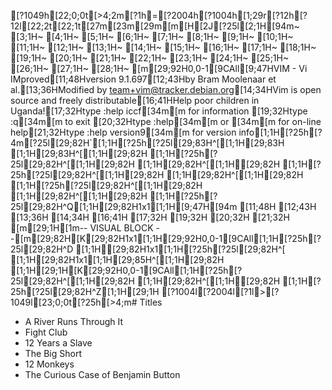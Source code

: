 [?1049h[22;0;0t[>4;2m[?1h=[?2004h[?1004h[1;29r[?12h[?12l[22;2t[22;1t[27m[23m[29m[m[H[2J[?25l[2;1H[94m~                                                                                                            [3;1H~                                                                                                            [4;1H~                                                                                                            [5;1H~                                                                                                            [6;1H~                                                                                                            [7;1H~                                                                                                            [8;1H~                                                                                                            [9;1H~                                                                                                            [10;1H~                                                                                                            [11;1H~                                                                                                            [12;1H~                                                                                                            [13;1H~                                                                                                            [14;1H~                                                                                                            [15;1H~                                                                                                            [16;1H~                                                                                                            [17;1H~                                                                                                            [18;1H~                                                                                                            [19;1H~                                                                                                            [20;1H~                                                                                                            [21;1H~                                                                                                            [22;1H~                                                                                                            [23;1H~                                                                                                            [24;1H~                                                                                                            [25;1H~                                                                                                            [26;1H~                                                                                                            [27;1H~                                                                                                            [28;1H~                                                                                                            [m[29;92H0,0-1[9CAll[9;47HVIM - Vi IMproved[11;48Hversion 9.1.697[12;43Hby Bram Moolenaar et al.[13;36HModified by team+vim@tracker.debian.org[14;34HVim is open source and freely distributable[16;41HHelp poor children in Uganda![17;32Htype  :help iccf[34m<Enter>[m       for information [19;32Htype  :q[34m<Enter>[m               to exit         [20;32Htype  :help[34m<Enter>[m  or  [34m<F1>[m  for on-line help[21;32Htype  :help version9[34m<Enter>[m   for version info[1;1H[?25h[?4m[?25l[29;82H`[1;1H[?25h[?25l[29;83H^[[1;1H[29;83H  [1;1H[29;83H^[[1;1H[29;82H   [1;1H[?25h[?25l[29;82H^[[1;1H[29;82H  [1;1H[29;82H^[[1;1H[29;82H  [1;1H[?25h[?25l[29;82H^[[1;1H[29;82H  [1;1H[29;82H^[[1;1H[29;82H  [1;1H[?25h[?25l[29;82H^[[1;1H[29;82H  [1;1H[29;82H^[[1;1H[29;82H  [1;1H[?25h[?25l[29;82H^Q[1;1H[29;82H1x1[1;1H[9;47H[94m                 [11;48H               [12;43H                        [13;36H                                       [14;34H                                           [16;41H                             [17;32H                                              [19;32H                                              [20;32H                                              [21;32H                                              [m[29;1H[1m-- VISUAL BLOCK --[m[29;82H[K[29;82H1x1[1;1H[29;92H0,0-1[9CAll[1;1H[?25h[?25l[29;82H^D [1;1H[29;82H1x1[1;1H[?25h[?25l[29;82H^[ [1;1H[29;82H1x1[1;1H[29;85H^[[1;1H[29;82H     [1;1H[29;1H[K[29;92H0,0-1[9CAll[1;1H[?25h[?25l[29;82H^[[1;1H[29;82H  [1;1H[29;82H^[[1;1H[29;82H  [1;1H[?25h[?25l[29;82H^Z[1;1H[29;1H
[?1004l[?2004l[?1l>[?1049l[23;0;0t[?25h[>4;m# Titles

- A River Runs Through It
- Fight Club
- 12 Years a Slave
- The Big Short
- 12 Monkeys
- The Curious Case of Benjamin Button
